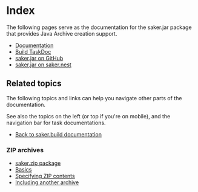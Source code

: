 # Index

The following pages serve as the documentation for the saker.jar package that provides Java Archive creation support.

<div class="doc-table-of-contents">

* [Documentation](/doc/index.md)
* [Build TaskDoc](/taskdoc/index.html)
* [saker.jar on GitHub](https://github.com/sakerbuild/saker.jar)
* [saker.jar on saker.nest](https://nest.saker.build/package/saker.jar)

</div>

## Related topics

The following topics and links can help you navigate other parts of the documentation. 

See also the topics on the left (or top if you're on mobile), and the navigation bar for task documentations.

<div class="doc-table-of-contents">

* [Back to saker.build documentation](root:/saker.build/index.html)

</div>

### ZIP archives

<div class="doc-table-of-contents">

* [saker.zip package](root:/saker.zip/doc/index.html)
* [Basics](root:/saker.zip/doc/zipcreation/index.html)
* [Specifying ZIP contents](root:/saker.zip/doc/zipcreation/zipcontents.html)
* [Including another archive](root:/saker.zip/doc/examples/includearchive.html)

</div>